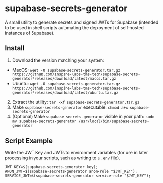 # supabase-secrets-generator

A small utility to generate secrets and signed JWTs for Supabase (intended to be used in shell scripts automating the deployment of self-hosted instances of Supabase).

## Install

1. Download the version matching your system:
- MacOS: `wget -O supabase-secrets-generator.tar.gz https://github.com/inspire-labs-tms-tech/supabase-secrets-generator/releases/download/latest/macos.tar.gz`
- Ubuntu: `wget -O supabase-secrets-generator.tar.gz https://github.com/inspire-labs-tms-tech/supabase-secrets-generator/releases/download/latest/ubuntu.tar.gz`

2. Extract the utility: `tar -xf supabase-secrets-generator.tar.gz`
3. Make `supabase-secrets-generator` executable: `chmod a+x supabase-secrets-generator`
4. (Optional) Make `supabase-secrets-generator` visible in your path: `sudo mv supabase-secrets-generator /usr/local/bin/supabase-secrets-generator`

## Script Example

Write the JWT Key and JWTs to environment variables (for use in later processing in your scripts, such as writing to a `.env` file).

```shell
JWT_KEY=$(supabase-secrets-generator key);
ANON_JWT=$(supabase-secrets-generator anon-role "$JWT_KEY");
SERVICE_JWT=$(supabase-secrets-generator service-role "$JWT_KEY");
```
